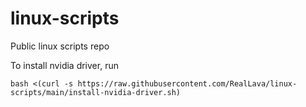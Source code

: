 # linux-scripts
Public linux scripts repo

To install nvidia driver, run

`bash <(curl -s https://raw.githubusercontent.com/RealLava/linux-scripts/main/install-nvidia-driver.sh)`
